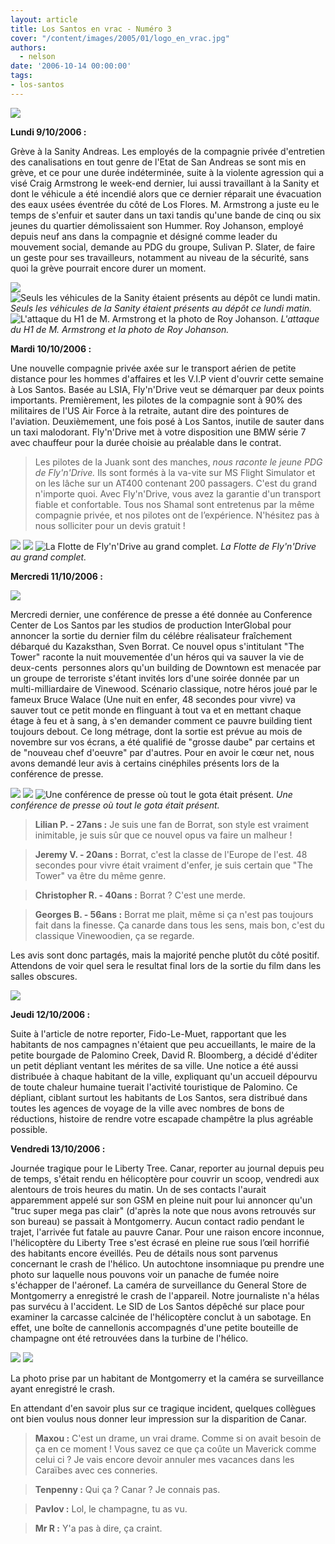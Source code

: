 ```yaml
---
layout: article
title: Los Santos en vrac - Numéro 3
cover: "/content/images/2005/01/logo_en_vrac.jpg"
authors:
  - nelson
date: '2006-10-14 00:00:00'
tags:
- los-santos
---
```


![](/content/images/2005/01/envracnewtitle.jpg)

**Lundi 9/10/2006 :**

Grève à la Sanity Andreas. Les employés de la compagnie privée d'entretien des canalisations en tout genre de l'Etat de San Andreas se sont mis en grève, et ce pour une durée indéterminée, suite à la violente agression qui a visé Craig Armstrong le week-end dernier, lui aussi travaillant à la Sanity et dont le véhicule a été incendié alors que ce dernier réparait une évacuation des eaux usées éventrée du côté de Los Flores. M. Armstrong a juste eu le temps de s'enfuir&nbsp;et sauter dans un taxi tandis&nbsp;qu'une bande de cinq ou six jeunes du quartier démolissaient son Hummer. Roy Johanson, employé depuis neuf ans dans la compagnie et désigné comme leader du mouvement social, demande au PDG du groupe, Sulivan P. Slater, de faire un geste pour ses travailleurs, notamment au niveau de la sécurité, sans quoi la grève pourrait encore durer un moment.

![](/content/images/2005/01/sani1.jpg)
![Seuls les véhicules de la Sanity étaient présents au dépôt ce lundi matin.](/content/images/2005/01/sani2.jpg)
_Seuls les véhicules de la Sanity étaient présents au dépôt ce lundi matin._[](/content/images/2005/01/sani3.jpg)
![L'attaque du H1 de M. Armstrong et la photo de Roy Johanson.](/content/images/2005/01/sani4.jpg)
_L'attaque du H1 de M. Armstrong et la photo de Roy Johanson._

**Mardi 10/10/2006 :**

Une nouvelle compagnie privée axée sur le transport aérien de petite distance pour les hommes d'affaires et les V.I.P vient d'ouvrir cette semaine à Los Santos. Basée au LSIA, Fly'n'Drive veut se démarquer par deux points importants. Premièrement, les pilotes de la compagnie sont à 90% des militaires de l'US Air Force à la retraite, autant dire des pointures de l'aviation. Deuxièmement, une fois posé à Los Santos, inutile de sauter dans un taxi malodorant. Fly'n'Drive met à votre disposition une BMW série 7 avec chauffeur pour la durée choisie au préalable dans le contrat.

> Les pilotes de la Juank sont des manches, _nous raconte le jeune PDG de Fly'n'Drive._ Ils sont formés à la va-vite sur MS Flight Simulator et on les lâche sur un AT400 contenant 200 passagers. C'est du grand n'importe quoi. Avec Fly'n'Drive, vous avez la garantie d'un transport fiable et confortable. Tous nos Shamal sont entretenus par la même compagnie privée, et nos pilotes ont de l’expérience. N'hésitez pas à nous solliciter pour un devis gratuit !

![](/content/images/2005/01/fly1.jpg)
![](/content/images/2005/01/fly2.jpg)
![La Flotte de Fly'n'Drive au grand complet.](/content/images/2005/01/fly3.jpg)
_La Flotte de Fly'n'Drive au grand complet._

**Mercredi 11/10/2006 :**

![](/content/images/2005/01/thetower.jpg)

Mercredi dernier, une conférence de presse a été donnée au Conference Center de Los Santos par les studios de production InterGlobal pour annoncer la sortie du dernier film du célébre réalisateur fraîchement débarqué du Kazaksthan, Sven Borrat. Ce nouvel opus s'intitulant "The Tower" raconte la nuit mouvementée d'un héros qui va sauver la vie de deux-cents&nbsp; personnes alors qu'un building de Downtown est menacée par un groupe de terroriste s'étant invités lors d'une soirée donnée par un multi-milliardaire de Vinewood. Scénario classique, notre héros joué par le fameux Bruce Walace (Une nuit en enfer, 48 secondes pour vivre) va sauver tout ce petit monde en flinguant à tout va et en mettant chaque étage à feu et à sang, à s'en demander comment ce pauvre building tient toujours debout. Ce long métrage, dont la sortie est prévue au mois de novembre sur vos écrans, a été qualifié de "grosse daube" par certains et de "nouveau chef d'oeuvre" par d'autres. Pour en avoir le cœur net, nous avons demandé leur avis à certains cinéphiles présents lors de la conférence de presse.

![](/content/images/2005/01/thetowervip.jpg)
![](/content/images/2005/01/thetowervip2.jpg)
![Une conférence de presse où tout le gota était présent.](/content/images/2005/01/thetowervip3.jpg)
_Une conférence de presse où tout le gota était présent._

> **Lilian P. - 27ans :** Je suis une fan de Borrat, son style est vraiment inimitable, je suis sûr que ce nouvel opus va faire un malheur !

> **Jeremy V. - 20ans :** Borrat, c'est la classe de l'Europe de l'est. 48 secondes pour vivre était vraiment d'enfer, je suis certain que "The Tower" va être du même genre.

> **Christopher R. - 40ans :** Borrat ? C'est une merde.

> **Georges B. - 56ans :** Borrat me plait, même si ça n'est pas toujours fait dans la finesse. Ça canarde dans tous les sens, mais bon, c'est du classique Vinewoodien, ça se regarde.

Les avis sont donc partagés, mais la majorité penche plutôt du côté positif. Attendons de voir quel sera le resultat final lors de la sortie du film dans les salles obscures.

![](/content/images/2005/01/pizzastack.jpg)

**Jeudi 12/10/2006 :**

Suite à l'article de notre reporter, Fido-Le-Muet, rapportant que les habitants de nos campagnes n'étaient que peu accueillants, le maire de la petite bourgade de Palomino Creek, David R. Bloomberg, a décidé d'éditer un petit dépliant ventant les mérites de sa ville. Une notice a été aussi distribuée à chaque habitant de la ville, expliquant qu'un accueil dépourvu de toute chaleur humaine tuerait l'activité touristique de Palomino. Ce dépliant, ciblant surtout les habitants de Los Santos, sera distribué dans toutes les agences de voyage de la ville avec nombres de bons de réductions, histoire de rendre votre escapade champêtre la plus agréable possible.

**Vendredi 13/10/2006 :**

Journée tragique pour le Liberty Tree. Canar, reporter au journal depuis peu de temps, s'était rendu en hélicoptère pour couvrir un scoop, vendredi aux alentours de trois heures du matin. Un de ses contacts l'aurait apparemment appelé sur son GSM en pleine nuit pour lui annoncer qu'un "truc super mega pas clair" (d'après la note que nous avons retrouvés sur son bureau) se passait à Montgomerry. Aucun contact radio pendant le trajet, l'arrivée fut fatale au pauvre Canar. Pour une raison encore inconnue, l'hélicoptère du Liberty Tree s'est écrasé en pleine rue sous l’œil horrifié des habitants encore éveillés. Peu de détails nous sont parvenus concernant le crash de l'hélico. Un autochtone insomniaque pu prendre une photo sur laquelle nous pouvons voir un panache de fumée noire s'échapper de l'aéronef. La caméra de surveillance du General Store de Montgomerry a enregistré le crash de l'appareil. Notre journaliste n'a hélas pas survécu à l'accident. Le SID de Los Santos dépêché sur place pour examiner la carcasse calcinée de l'hélicoptère conclut à un sabotage. En effet, une boîte de cannellonis accompagnés d'une petite bouteille de champagne ont été retrouvées dans la turbine de l'hélico.

![](/content/images/2005/01/smokk.jpg)
![](/content/images/2005/01/securicam2.jpg)

La photo prise par un habitant de Montgomerry et la caméra se surveillance ayant enregistré le crash.

En attendant d'en savoir plus sur ce tragique incident, quelques collègues ont bien voulus nous donner leur impression sur la disparition de Canar.

> **Maxou :** C'est un drame, un vrai drame. Comme si on avait besoin de ça en ce moment ! Vous savez ce que ça coûte un Maverick comme celui ci ? Je vais encore devoir annuler mes vacances dans les Caraïbes avec ces conneries.

> **Tenpenny :** Qui ça ? Canar ? Je connais pas.

> **Pavlov :** Lol, le champagne, tu as vu.

> **Mr R :** Y'a pas à dire, ça craint.